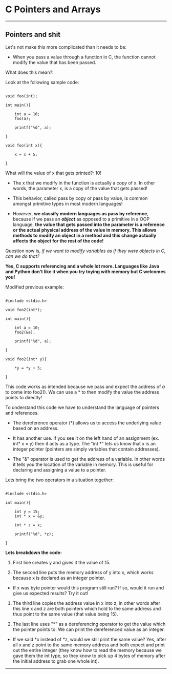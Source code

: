 # C Pointers and Arrays

---

## Pointers and shit

Let's not make this more complicated than it needs to be:

- When you pass a value through a function in C, the
  function cannot modify the value that has been passed.

What does this mean?:

Look at the following sample code:

```

void foo(int);

int main(){

    int a = 10;
    foo(a);

    printf("%d", a);

}

void foo(int x){

    x = x + 5;

}

```

What will the value of x that gets printed?: 10!

- The x that we modify in the function is actually a *copy* of x. In other words, the parameter x, is a copy of the value that gets passed!

- This behavior, called pass by copy or pass by value, is common amongst primitive types in most modern languages!

- However, **we classify modern languages as pass by reference**, because if we pass an ***object*** as opposed to a primitive in a OOP language, **the value that  gets passed into the parameter is a reference or the actual physical address of the value in memory. This allows methods to modify an object in a method and this change actually affects the object for the rest of the code!**

Question now is, *if we want to modify variables as if they were objects in C, can we do that?*

**Yes, C supports referencing and a whole lot more. Languages like Java and Python don't like it when you try toying with memory but C welcomes you!**

Modified previous example:

```

#include <stdio.h>

void foo2(int*);

int main(){

    int a = 10;
    foo2(&a);

    printf("%d", a);

}

void foo2(int* y){
    
    *y = *y + 5;

}

```

This code works as intended because we pass and expect the address of $a$ to come into foo2(). We can use a * to then modify the value the address points to directly!

To understand this code we have to understand the language of pointers and references.

- The dereference operator (*) allows us to access the underlying value based on an address.

- It has another use. If you see it on the left hand of an assignment (ex. int* x = y) then it acts as a type. The "int *" lets us know that x is an integer pointer (pointers are simply variables that contain addresses).

- The "&" operator is used to get the address of a variable. In other words it tells you the location of the variable in memory. This is useful for declaring and assigning a value to a pointer.

Lets bring the two operators in a situation together:

```

#include <stdio.h>

int main(){

    int y = 15;
    int * x = &y;

    int * z = x;

    printf("%d", *z);

}

```

**Lets breakdown the code:**

1) First line creates y and gives it the value of 15.

2) The second line puts the memory address of y into x, which works because x is declared as an integer pointer. 

- If x was byte pointer would this program still run? If so, would it run and give us expected results? Try it out!


1) The third line copies the address value in x into z, in other words after this line x and z are both pointers which hold to the same address and thus point to the same value (that value being 15).

2) The last line uses "*" as a dereferencing operator to get the value which the pointer points to. We can print the dereferenced value as an integer.

- If we said *x instead of *z, would we still print the same value? Yes, after all x and z point to the same memory address and both expect and print out the entire integer (they know how to read the memory because we gave them the int type, so they know to pick up 4 bytes of memory after the initial address to grab one whole int).

---